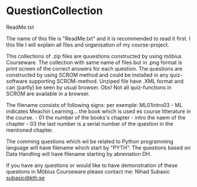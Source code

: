 # QuestionCollection

ReadMe.txt

The name of this file is "ReadMe.txt" and it is recommended to read it first. 
I this file I will explain all files and organisation of my course-project. 

This collections of .zip files are quuestions constructed by using möbius Courseware. 
The collection with same name of files but in .png format is print screen of the correct answers for each question. 
The questions are constructed by using SCROM method and could be installed in any quiz-software supporting SCROM-method. 
Unziped file have .XML format and can (partly) be seen by usual browser. Obs! Not all quiz-functions in SCROM are available in a browser.


The filename consists of following signs: 
per exemple: ML01intro03
	- ML 	indicates Meachin Learning... the book which is used es course litterature in the course. 
	- 01	the number of the books's chapter
	- intro the naem of the chapter
	- 03	the last number is a serial number of the question in the mentioned chapter.

The comming questions which wil be related to Python programming language will have filename which start by "PYTH".
The questions based on Data Handling will have filename starting by abreviation DH. 


If you have any questions or would like to have demonstration of these questions in Möbius Courseware please contact me: 
Nihad Subasic
subasic@kth.se 
